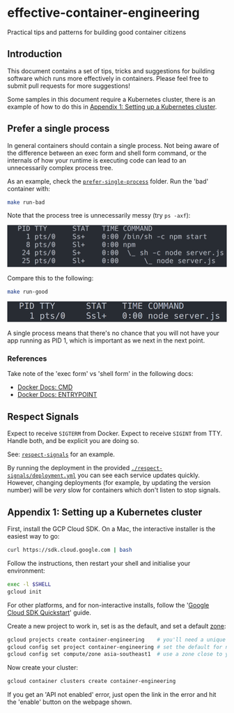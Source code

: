 # effective-container-engineering

Practical tips and patterns for building good container citizens

## Introduction

This document contains a set of tips, tricks and suggestions for building software which runs more effectively in containers. Please feel free to submit pull requests for more suggestions!

Some samples in this document require a Kubernetes cluster, there is an example of how to do this in [Appendix 1: Setting up a Kubernetes cluster]().


## Prefer a single process

In general containers should contain a single process. Not being aware of the difference between an exec form and shell form command, or the internals of how your runtime is executing code can lead to an unnecessarily complex process tree.

As an example, check the [`prefer-single-process`](./prefer-single-process) folder. Run the 'bad' container with:

```sh
make run-bad
```

Note that the process tree is unnecessarily messy (try `ps -axf`):

![Screenshot of messy process tree](./docs/psp-bad.png)

Compare this to the following:

```sh
make run-good
```

![Screenshot of clean process tree](./docs/psp-good.png)

A single process means that there's no chance that you will not have your app running as PID 1, which is important as we next in the next point.
 
### References

Take note of the 'exec form' vs 'shell form' in the following docs:

- [Docker Docs: CMD](https://docs.docker.com/engine/reference/builder/#cmd)
- [Docker Docs: ENTRYPOINT](https://docs.docker.com/engine/reference/builder/#entrypoint)

## Respect Signals

Expect to receive `SIGTERM` from Docker. Expect to receive `SIGINT` from TTY. Handle both, and be explicit you are doing so.

See: [`respect-signals`](./respect-signals) for an example.

By running the deployment in the provided [`./respect-signals/deployment.yml`](./respect-signals/deployments.yml) you can see each service updates quickly. However, changing deployments (for example, by updating the version number) will be *very* slow for containers which don't listen to stop signals.
 

## Appendix 1: Setting up a Kubernetes cluster

First, install the GCP Cloud SDK. On a Mac, the interactive installer is the easiest way to go:

```sh
curl https://sdk.cloud.google.com | bash
```

Follow the instructions, then restart your shell and initialise your environment:

```sh
exec -l $SHELL
gcloud init
```

For other platforms, and for non-interactive installs, follow the '[Google Cloud SDK Quickstart](https://cloud.google.com/sdk/docs/quickstarts)' guide.

Create a new project to work in, set is as the default, and set a default [zone](https://cloud.google.com/compute/docs/regions-zones/):

```sh
gcloud projects create container-engineering    # you'll need a unique name!
gcloud config set project container-engineering # set the default for now
gcloud config set compute/zone asia-southeast1  # use a zone close to you
```

Now create your cluster:

```sh
gcloud container clusters create container-engineering
```

If you get an 'API not enabled' error, just open the link in the error and hit the 'enable' button on the webpage shown.
